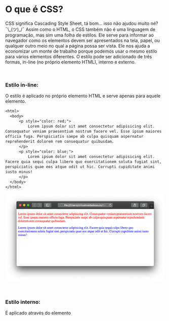 # O que é CSS?
  
  
CSS significa Cascading Style Sheet, tá bom… isso não ajudou muito né?  ¯\\\_(ツ)\_/¯
Assim como o HTML, o CSS também não é uma linguagem de programação, mas sim uma folha de estilos. Ele serve para informar ao navegador como os elementos devem ser apresentados na tela, papel, ou qualquer outro meio no qual a página possa ser vista. Ele nos ajuda a economizar um monte de trabalho porque podemos usar o mesmo estilo para vários elementos diferentes.
O estilo pode ser adicionado de três formas, in-line (no próprio elemento HTML), interno e externo.
  
  
&nbsp;
  
  
### Estilo in-line:
O estilo é aplicado no próprio elemento HTML e serve apenas para aquele elemento. 

```
<html>
  <body>
      <p style="color: red;">
          Lorem ipsum dolor sit amet consectetur adipisicing elit. Consequatur veniam praesentium nostrum facere vel. Esse ipsum maiores officia fuga. Perspiciatis saepe ab culpa quisquam aspernatur reprehenderit dolorem rem consequatur quibusdam.
      </p>
      <p style="color: blue;">
          Lorem ipsum dolor sit amet consectetur adipisicing elit. Facere quia sequi culpa libero quo exercitationem soluta fugiat sint, perspiciatis quae eos atque odit ut hic. Corrupti cupiditate animi iusto minus!
      </p>
  </body>
</html>
```
  
  
![Estilo inline](imagens/estilo_inline.png)
  
  
&nbsp;
  
  
### Estilo interno:
É aplicado através do elemento <style> dentro da página HTML.
  
```
<html>
  <head>
      <style>
          p{ color: green; }
      </style>
  </head>
  <body>
      <p>
          Lorem ipsum dolor sit amet consectetur adipisicing elit. Consequatur veniam praesentium nostrum facere vel. Esse ipsum maiores officia fuga. Perspiciatis saepe ab culpa quisquam aspernatur reprehenderit dolorem rem consequatur quibusdam.
      </p>
  </body>
</html>
```
  
  
![Estilo interno](imagens/estilo_interno.png)
  
  
Particularmente não recomendo aplicar estilos in-line e interno, porque conforme as páginas crescem se torna muito difícil dar manutenção neste tipo de código.
  
  
&nbsp;
  
  
### Estilo externo:
Para utilizarmos um arquivo CSS externo basta inserir elemento \<link\> dentro de \<head\> e no atributo rel informamos o valor “stylesheet” ou seja, uma folha de estilos. Não confunda o elemento \<link\> com as âncoras \<a\> que falamos agora a pouco.
Para finalizar, basta atribuir ao atributo href a localização do arquivo CSS.

```
<html>
  <head>
      <link rel="stylesheet" href="style.css">
  </head>
</html>
```
  
  
&nbsp;
  
  
## Anatomia do seletor CSS
  
  
![Seletor CSS](imagens/anatomia_do_seletor.png)
  
  
### Seletores (Selector):
Os seletores servem para selecionar os elementos HTML que queremos aplicar um estilo, existem diferentes tipos de seletores, por hora, veremos apenas três deles, seletor de elemento, ID e de classe.



[< Retornar à página principal](../README.md)
